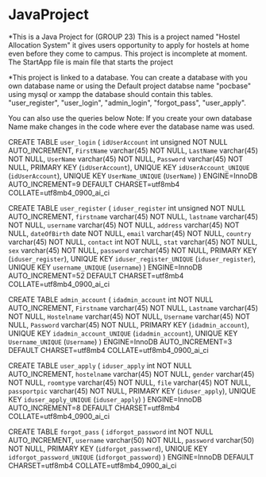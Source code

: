 # JavaProject
*This is a Java Project for (GROUP 23)
This is a project named "Hostel Allocation System" it gives users opportunity to apply for hostels at home even before they come to campus.
This project is incomplete at moment.
The StartApp file is main file that starts the project 

*This project is linked to a database.
You can create a database with you own database name or using the Default project databse name "pocbase" using mysql or xampp
the database should contain this tables.
"user_register", "user_login", "admin_login", "forgot_pass", "user_apply".

You can also use the queries below 
Note: If you create your own database Name make changes in the code where ever the database name was used.

CREATE TABLE `user_login` (
   `idUserAccount` int unsigned NOT NULL AUTO_INCREMENT,
   `FirstName` varchar(45) NOT NULL,
   `LastName` varchar(45) NOT NULL,
   `UserName` varchar(45) NOT NULL,
   `Password` varchar(45) NOT NULL,
   PRIMARY KEY (`idUserAccount`),
   UNIQUE KEY `idUserAccount_UNIQUE` (`idUserAccount`),
   UNIQUE KEY `UserName_UNIQUE` (`UserName`)
 ) ENGINE=InnoDB AUTO_INCREMENT=9 DEFAULT CHARSET=utf8mb4 COLLATE=utf8mb4_0900_ai_ci

CREATE TABLE `user_register` (
   `iduser_register` int unsigned NOT NULL AUTO_INCREMENT,
   `firstname` varchar(45) NOT NULL,
   `lastname` varchar(45) NOT NULL,
   `username` varchar(45) NOT NULL,
   `address` varchar(45) NOT NULL,
   `dateOfBirth` date NOT NULL,
   `email` varchar(45) NOT NULL,
   `country` varchar(45) NOT NULL,
   `contact` int NOT NULL,
   `stat` varchar(45) NOT NULL,
   `sex` varchar(45) NOT NULL,
   `password` varchar(45) NOT NULL,
   PRIMARY KEY (`iduser_register`),
   UNIQUE KEY `iduser_register_UNIQUE` (`iduser_register`),
   UNIQUE KEY `username_UNIQUE` (`username`)
 ) ENGINE=InnoDB AUTO_INCREMENT=52 DEFAULT CHARSET=utf8mb4 COLLATE=utf8mb4_0900_ai_ci
 
 
 CREATE TABLE `admin_account` (
   `idadmin_account` int NOT NULL AUTO_INCREMENT,
   `Firstname` varchar(45) NOT NULL,
   `Lastname` varchar(45) NOT NULL,
   `Hostelname` varchar(45) NOT NULL,
   `Username` varchar(45) NOT NULL,
   `Password` varchar(45) NOT NULL,
   PRIMARY KEY (`idadmin_account`),
   UNIQUE KEY `idadmin_account_UNIQUE` (`idadmin_account`),
   UNIQUE KEY `Username_UNIQUE` (`Username`)
 ) ENGINE=InnoDB AUTO_INCREMENT=3 DEFAULT CHARSET=utf8mb4 COLLATE=utf8mb4_0900_ai_ci
 
 
 
 CREATE TABLE `user_apply` (
   `iduser_apply` int NOT NULL AUTO_INCREMENT,
   `hostelname` varchar(45) NOT NULL,
   `gender` varchar(45) NOT NULL,
   `roomtype` varchar(45) NOT NULL,
   `file` varchar(45) NOT NULL,
   `passportpic` varchar(45) NOT NULL,
   PRIMARY KEY (`iduser_apply`),
   UNIQUE KEY `iduser_apply_UNIQUE` (`iduser_apply`)
 ) ENGINE=InnoDB AUTO_INCREMENT=8 DEFAULT CHARSET=utf8mb4 COLLATE=utf8mb4_0900_ai_ci
 
 CREATE TABLE `forgot_pass` (
   `idforgot_password` int NOT NULL AUTO_INCREMENT,
   `username` varchar(50) NOT NULL,
   `password` varchar(50) NOT NULL,
   PRIMARY KEY (`idforgot_password`),
   UNIQUE KEY `idforgot_password_UNIQUE` (`idforgot_password`)
 ) ENGINE=InnoDB DEFAULT CHARSET=utf8mb4 COLLATE=utf8mb4_0900_ai_ci
